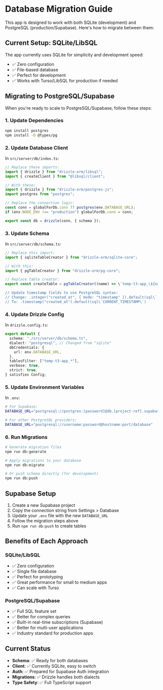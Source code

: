 # Database Migration Guide

This app is designed to work with both SQLite (development) and PostgreSQL (production/Supabase). Here's how to migrate between them:

## Current Setup: SQLite/LibSQL

The app currently uses SQLite for simplicity and development speed:

- ✅ Zero configuration
- ✅ File-based database
- ✅ Perfect for development
- ✅ Works with Turso/LibSQL for production if needed

## Migrating to PostgreSQL/Supabase

When you're ready to scale to PostgreSQL/Supabase, follow these steps:

### 1. Update Dependencies

```bash
npm install postgres
npm install -D @types/pg
```

### 2. Update Database Client

In `src/server/db/index.ts`:

```typescript
// Replace these imports:
import { drizzle } from "drizzle-orm/libsql";
import { createClient } from "@libsql/client";

// With these:
import { drizzle } from "drizzle-orm/postgres-js";
import postgres from "postgres";

// Replace the connection logic:
const conn = globalForDb.conn ?? postgres(env.DATABASE_URL);
if (env.NODE_ENV !== "production") globalForDb.conn = conn;

export const db = drizzle(conn, { schema });
```

### 3. Update Schema

In `src/server/db/schema.ts`:

```typescript
// Replace this import:
import { sqliteTableCreator } from "drizzle-orm/sqlite-core";

// With this:
import { pgTableCreator } from "drizzle-orm/pg-core";

// Replace table creator:
export const createTable = pgTableCreator((name) => \`temp-t3-app_\${name}\`);

// Update timestamp fields to use PostgreSQL syntax:
// Change: .integer("created_at", { mode: "timestamp" }).default(sql\`(unixepoch())\`)
// To: .timestamp("created_at").default(sql\`CURRENT_TIMESTAMP\`)
```

### 4. Update Drizzle Config

In `drizzle.config.ts`:

```typescript
export default {
  schema: "./src/server/db/schema.ts",
  dialect: "postgresql", // Changed from "sqlite"
  dbCredentials: {
    url: env.DATABASE_URL,
  },
  tablesFilter: ["temp-t3-app_*"],
  verbose: true,
  strict: true,
} satisfies Config;
```

### 5. Update Environment Variables

In `.env`:

```bash
# For Supabase:
DATABASE_URL="postgresql://postgres:[password]@db.[project-ref].supabase.co:5432/postgres"

# For other PostgreSQL providers:
DATABASE_URL="postgresql://username:password@hostname:port/database"
```

### 6. Run Migrations

```bash
# Generate migration files
npm run db:generate

# Apply migrations to your database
npm run db:migrate

# Or push schema directly (for development)
npm run db:push
```

## Supabase Setup

1. Create a new Supabase project
2. Copy the connection string from Settings > Database
3. Update your `.env` file with the new `DATABASE_URL`
4. Follow the migration steps above
5. Run `npm run db:push` to create tables

## Benefits of Each Approach

### SQLite/LibSQL

- ✅ Zero configuration
- ✅ Single file database
- ✅ Perfect for prototyping
- ✅ Great performance for small to medium apps
- ✅ Can scale with Turso

### PostgreSQL/Supabase

- ✅ Full SQL feature set
- ✅ Better for complex queries
- ✅ Built-in real-time subscriptions (Supabase)
- ✅ Better for multi-user applications
- ✅ Industry standard for production apps

## Current Status

- **Schema**: ✅ Ready for both databases
- **Client**: ✅ Currently SQLite, easy to switch
- **Auth**: ✅ Prepared for Supabase Auth integration
- **Migrations**: ✅ Drizzle handles both dialects
- **Type Safety**: ✅ Full TypeScript support
